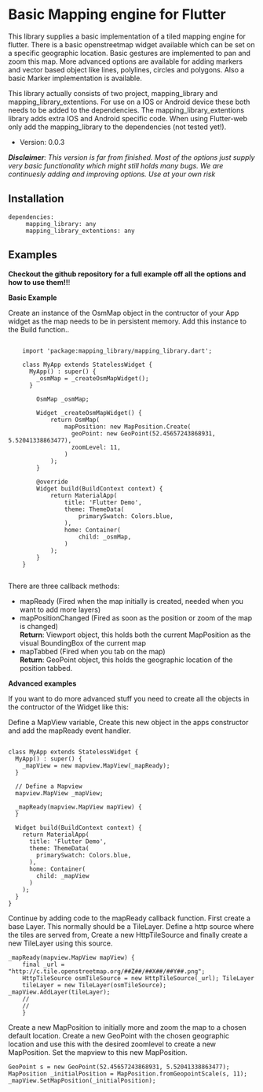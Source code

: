 # Basic Mapping engine for Flutter
This library supplies a basic implementation of a tiled mapping engine
for flutter. There is a basic openstreetmap widget available which can
be set on a specific geographic location. Basic gestures are implemented
to pan and zoom this map. More advanced options are available for adding
markers and vector based object like lines, polylines, circles and
polygons. Also a basic Marker implementation is available.

This library actually consists of two project, mapping_library and
mapping_library_extentions. For use on a IOS or Android device these
both needs to be added to the dependencies. The
mapping_library_extentions library adds extra IOS and Android specific
code. When using Flutter-web only add the mapping_library to the
dependencies (not tested yet!).

- Version: 0.0.3

***Disclaimer**: This version is far from finished. Most of the options
just supply very basic functionality which might still holds many bugs.
We are continuesly adding and improving options. Use at your own risk*

## Installation

    dependencies:
         mapping_library: any
         mapping_library_extentions: any

## Examples

**Checkout the github repository for a full example off all the options
and how to use them!!**!

**Basic Example** 

Create an instance of the OsmMap object in the contructor of your App
widget as the map needs to be in persistent memory. Add this instance to
the Build function..
```
        
    import 'package:mapping_library/mapping_library.dart';
        
    class MyApp extends StatelessWidget {
      MyApp() : super() {
        _osmMap = _createOsmMapWidget();
      }
        
        OsmMap _osmMap;
        
        Widget _createOsmMapWidget() {
            return OsmMap(
                mapPosition: new MapPosition.Create(
                  geoPoint: new GeoPoint(52.45657243868931, 5.52041338863477),
                  zoomLevel: 11,
                )
            );
        }
        
        @override  
        Widget build(BuildContext context) {  
            return MaterialApp(  
                title: 'Flutter Demo',  
                theme: ThemeData(  
                    primarySwatch: Colors.blue,  
                ),  
                home: Container(   
                    child: _osmMap,
                )  
            );  
        }
    }
        
```

There are three callback methods:
  
- mapReady (Fired when the map initially is created, needed when you want to add more layers)
- mapPositionChanged (Fired as soon as the position or zoom of the map is changed)    
**Return**: Viewport object, this holds both the current MapPosition as the visual BoundingBox of the current map 
- mapTabbed (Fired when you tab on the map)    
**Return**: GeoPoint object, this holds the geographic location of the position tabbed.

**Advanced examples**

If you want to do more advanced stuff you need to create all the objects in the contructor of the Widget like this:

Define a MapView variable, Create this new object in the apps constructor and add the mapReady event handler.

```

class MyApp extends StatelessWidget {
  MyApp() : super() {
    _mapView = new mapview.MapView(_mapReady);
  }

  // Define a Mapview
  mapview.MapView _mapView;

  _mapReady(mapview.MapView mapView) {
  }
  
  Widget build(BuildContext context) {
    return MaterialApp(
      title: 'Flutter Demo',
      theme: ThemeData(
        primarySwatch: Colors.blue,
      ),
      home: Container(
        child: _mapView
      )
    );
  }
}

```

Continue by adding code to the mapReady callback function. First create
a base Layer. This normally should be a TileLayer. Define a http source
where the tiles are served from, Create a new HttpTileSource and finally
create a new TileLayer using this source.

```
_mapReady(mapview.MapView mapView) {
    final _url = "http://c.tile.openstreetmap.org/##Z##/##X##/##Y##.png";
    HttpTileSource osmTileSource = new HttpTileSource(_url); TileLayer
    tileLayer = new TileLayer(osmTileSource); _mapView.AddLayer(tileLayer);
    //
    //
    }
```

Create a new MapPosition to initially more and zoom the map to a chosen
default location. Create a new GeoPoint with the chosen geographic
location and use this with the desired zoomlevel to create a new
MapPosition. Set the mapview to this new MapPosition.

```
GeoPoint s = new GeoPoint(52.45657243868931, 5.52041338863477);
MapPosition _initialPosition = MapPosition.fromGeopointScale(s, 11);
_mapView.SetMapPosition(_initialPosition);
```